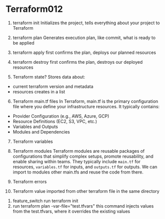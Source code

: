 # Terraform012

1. terraform init
Initializes the project, tells everything about your project to Terraform

2. terraform plan
Generates execution plan, like commit, what is ready to be applied

3. terraform apply
first confirms the plan, deploys our planned resources

4. terraform destroy
first confirms the plan, destroys our deployed resources

5. Terraform state?
Stores data about:
* current terraform version and metadata
* resources creates in a list

6. Terraform main.tf files
In Terraform, main.tf is the primary configuration file where you define your infrastructure resources. 
It typically contains:
* Provider Configuration (e.g., AWS, Azure, GCP)
* Resource Definitions (EC2, S3, VPC, etc.)
* Variables and Outputs
* Modules and Dependencies

7. Terraform variables

8. Terraform modules
Terraform modules are reusable packages of configurations that simplify complex setups, promote reusability, and enable sharing within teams. They typically include `main.tf` for resources, `variables.tf` for inputs, and `outputs.tf` for outputs.
We can import to modules other main.tfs and reuse the code from there.

9. Terraform errors

10. Terraform value imported from other terraform file in the 
same directory
1) feature_switch run terraform init
2) run terraform plan -var-file="test.tfvars"
this command injects values from the test.tfvars, where it 
overrides the existing values